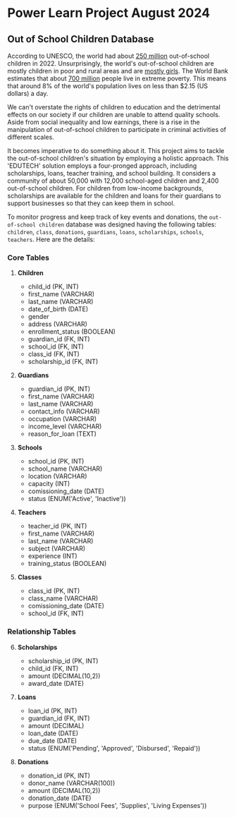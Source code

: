 # Power Learn Project August 2024
## Out of School Children Database
According to UNESCO, the world had about [250 million](https://www.unesco.org/en/articles/250-million-children-out-school-what-you-need-know-about-unescos-latest-education-data#:~:text=New%20UNESCO%20data%20shows%20that,progress%20continues%20to%20stagnate%20globally.) out-of-school children in 2022. Unsurprisingly, the world's out-of-school children are mostly children in poor and rural areas and are [mostly girls](https://uis.unesco.org/apps/visualisations/oosci-data-tool/index-en.html#en/cover). The World Bank estimates that about [700 million](https://www.worldbank.org/en/publication/poverty-prosperity-and-planet) people live in extreme poverty. This means that around 8% of the world's population lives on less than $2.15 (US dollars) a day.

We can't overstate the rights of children to education and the detrimental effects on our society if our children are unable to attend quality schools. Aside from social inequality and low earnings, there is a rise in the manipulation of out-of-school children to participate in criminal activities of different scales.

It becomes imperative to do something about it. This project aims to tackle the out-of-school children's situation by employing a holistic approach. This 'EDUTECH' solution employs a four-pronged approach, including scholarships, loans, teacher training, and school building. It considers a community of about 50,000 with 12,000 school-aged children and 2,400 out-of-school children. For children from low-income backgrounds, scholarships are available for the children and loans for their guardians to support businesses so that they can keep them in school. 

To monitor progress and keep track of key events and donations, the `out-of-school children` database was designed having the following tables: `children`, `class`, `donations`, `guardians`, `loans`, `scholarships`, `schools`, `teachers`. Here are the details:

### Core Tables

1. **Children**
   * child_id (PK, INT)
   * first_name (VARCHAR)
   * last_name (VARCHAR)
   * date_of_birth (DATE)
   * gender
   * address (VARCHAR)
   * enrollment_status (BOOLEAN)
   * guardian_id (FK, INT)
   * school_id (FK, INT)
   * class_id (FK, INT)
   * scholarship_id (FK, INT)

2. **Guardians**
   * guardian_id (PK, INT)
   * first_name (VARCHAR)
   * last_name (VARCHAR)
   * contact_info (VARCHAR)
   * occupation (VARCHAR)
   * income_level (VARCHAR)
   * reason_for_loan (TEXT)

3. **Schools**
   * school_id (PK, INT)
   * school_name (VARCHAR)
   * location (VARCHAR)
   * capacity (INT)
   * comissioning_date (DATE)
   * status (ENUM('Active', 'Inactive'))

4. **Teachers**
   * teacher_id (PK, INT)
   * first_name (VARCHAR)
   * last_name (VARCHAR)
   * subject (VARCHAR)
   * experience (INT)
   * training_status (BOOLEAN)

5. **Classes**
   * class_id (PK, INT)
   * class_name (VARCHAR)
   * comissioning_date (DATE)
   * school_id (FK, INT)

### Relationship Tables

6. **Scholarships**
   * scholarship_id (PK, INT)
   * child_id (FK, INT)
   * amount (DECIMAL(10,2))
   * award_date (DATE)

7. **Loans**
   * loan_id (PK, INT)
   * guardian_id (FK, INT)
   * amount (DECIMAL)
   * loan_date (DATE)
   * due_date (DATE)
   * status (ENUM('Pending', 'Approved', 'Disbursed', 'Repaid'))

8. **Donations**
   * donation_id (PK, INT)
   * donor_name (VARCHAR(100))
   * amount (DECIMAL(10,2))
   * donation_date (DATE)
   * purpose (ENUM('School Fees', 'Supplies', 'Living Expenses'))

